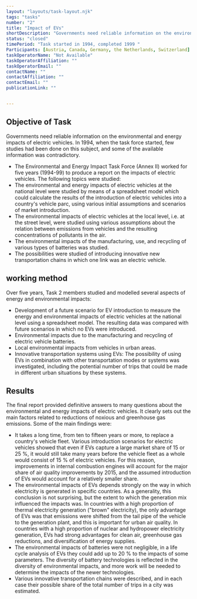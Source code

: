 ```yaml
---
layout: "layouts/task-layout.njk"
tags: "tasks"
number: "2"
title: "Impact of EVs"
shortDescription: "Governments need reliable information on the environmental and energy impacts of electric vehicles"
status: "closed"
timePeriod: "Task started in 1994, completed 1999 "
Participants: [Austria, Canada, Germany, the Netherlands, Switzerland]
taskOperatorName: "Not Available"
taskOperatorAffiliation: ""
taskOperatorEmail: ""
contactName: ""
contactAffiliation: ""
contactEmail: ""
publicationLink: ""


---
```


## Objective of Task
Governments need reliable information on the environmental and energy impacts of electric vehicles. In 1994, when the task force started, few studies had been done on this subject, and some of the available	information was contradictory. 

- The Environmental and Energy Impact Task Force (Annex II) worked for five years (1994-99) to produce a report on the impacts of electric vehicles. The following topics were studied: 
- The environmental and energy impacts of electric vehicles at the national level were studied by means of a spreadsheet model which could calculate the results of the introduction of electric vehicles into a country's vehicle parc, using various initial assumptions and scenarios of market introduction. 
- The environmental impacts of electric vehicles at the local level, i.e. at the street level, were studied using various assumptions about the relation between emissions from vehicles and the resulting concentrations of pollutants in the air. 
- The environmental impacts of the manufacturing, use, and recycling of various types of batteries was studied. 
- The possibilities were studied of introducing innovative new transportation chains in which one link was an electric vehicle.

## working method
Over five years, Task 2 members studied and modelled several aspects of energy and environmental impacts: 
- Development of a future scenario for EV introduction to measure the energy and environmental impacts of electric vehicles at the national level using a spreadsheet model. The resulting data was compared with future scenarios in which no EVs were introduced. 
- Environmental impacts due to the manufacturing and recycling of electric vehicle batteries. 
- Local environmental impacts from vehicles in urban areas. 
- Innovative transportation systems using EVs: The possibility of using EVs in combination with other transportation modes or systems was investigated, including the potential number of trips that could be made in different urban situations by these systems.       

## Results
The final report provided definitive answers to many questions about the environmental and energy impacts of electric vehicles. It clearly sets out the main factors related to reductions of noxious and greenhouse gas emissions. Some of the main findings were: 

- It takes a long time, from ten to fifteen years or more, to replace a country's vehicle fleet. Various introduction scenarios for electric vehicles showed that even if EVs capture a large market share of 15 or 25 %, it would still take many years before the vehicle fleet as a whole would consist of 15 % of electric vehicles. For this reason, improvements in internal combustion engines will account for the major share of air quality improvements by 2015, and the assumed introduction of EVs would account for a relatively smaller share. 
- The environmental impacts of EVs depends strongly on the way in which electricity is generated in specific countries. As a generality, this conclusion is not surprising, but the extent to which the generation mix influenced the impacts was. In countries with a high proportion of thermal electricity generation ("brown" electricity), the only advantage of EVs was that emissions were shifted from the tail pipe of the vehicle to the generation plant, and this is important for urban air quality. In countries with a high proportion of nuclear and hydropower electricity generation, EVs had strong advantages for clean air, greenhouse gas reductions, and diversification of energy supplies. 
- The environmental impacts of batteries were not negligible, in a life cycle analysis of EVs they could add up to 20 % to the impacts of some parameters. The diversity of battery technologies is reflected in the diversity of environmental impacts, and more work will be needed to determine the impacts of the newer technologies. 
- Various innovative transportation chains were described, and in each case their possible share of the total number of trips in a city was estimated. 